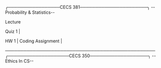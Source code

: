 ╭─────────────────CECS 381──────────────────────╮
         --Probability & Statistics--

Lecture

Quiz 1 |

HW 1 | 
Coding Assignment | 










─────────────────────────────────────────────────
╭────────────────────CECS 350───────────────────╮
                 --Ethics In CS--

